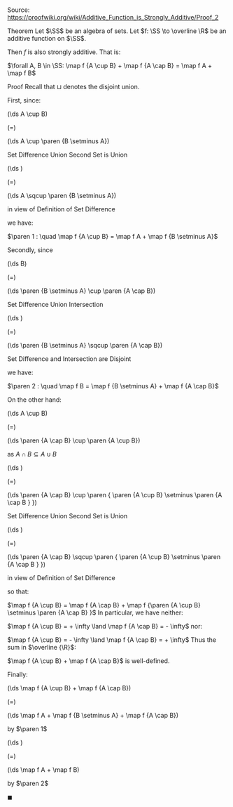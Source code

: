 # 

Source: https://proofwiki.org/wiki/Additive_Function_is_Strongly_Additive/Proof_2

Theorem
Let $\SS$ be an algebra of sets.
Let $f: \SS \to \overline \R$ be an additive function on $\SS$.

Then $f$ is also strongly additive.
That is:

$\forall A, B \in \SS: \map f {A \cup B} + \map f {A \cap B} = \map f A + \map f B$


Proof
Recall that $\sqcup$ denotes the disjoint union.

First, since:














\(\ds A \cup B\)

\(=\)







\(\ds A \cup \paren {B \setminus A}\)





Set Difference Union Second Set is Union














\(\ds \)

\(=\)







\(\ds A \sqcup \paren {B \setminus A}\)





in view of Definition of Set Difference



we have:

$\paren 1 : \quad \map f {A \cup B} = \map f A + \map f {B \setminus A}$

Secondly, since














\(\ds B\)

\(=\)







\(\ds \paren {B \setminus A} \cup \paren {A \cap B}\)





Set Difference Union Intersection














\(\ds \)

\(=\)







\(\ds \paren {B \setminus A} \sqcup \paren {A \cap B}\)





Set Difference and Intersection are Disjoint



we have:

$\paren 2 : \quad \map f B = \map f {B \setminus A} + \map f {A \cap B}$

On the other hand:














\(\ds A \cup B\)

\(=\)







\(\ds \paren {A \cap B} \cup \paren {A \cup B}\)





as $A \cap B \subseteq A \cup B$














\(\ds \)

\(=\)







\(\ds \paren {A \cap B} \cup \paren { \paren {A \cup B} \setminus \paren {A \cap B } }\)





Set Difference Union Second Set is Union














\(\ds \)

\(=\)







\(\ds \paren {A \cap B} \sqcup \paren { \paren {A \cup B} \setminus \paren {A \cap B } }\)





in view of Definition of Set Difference



so that:

$\map f {A \cup B} = \map f {A \cap B} + \map f {\paren {A \cup B} \setminus \paren {A \cap B} }$
In particular, we have neither:

$\map f {A \cup B} = + \infty \land \map f {A \cap B} = - \infty$
nor:

$\map f {A \cup B} = - \infty \land \map f {A \cap B} = + \infty$
Thus the sum in $\overline {\R}$:

$\map f {A \cup B} + \map f {A \cap B}$
is well-defined.

Finally:














\(\ds \map f {A \cup B} + \map f {A \cap B}\)

\(=\)







\(\ds \map f A + \map f {B \setminus A} + \map f {A \cap B}\)





by $\paren 1$














\(\ds \)

\(=\)







\(\ds \map f A + \map f B\)





by $\paren 2$



$\blacksquare$





